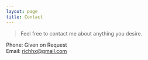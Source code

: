 ```yaml
---
layout: page
title: Contact
---
```

>Feel free to contact me about anything you desire.

Phone: Given on Request <br>
Email: richhx@gmail.com
